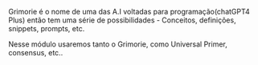 Grimorie é o nome de uma das A.I voltadas para programação(chatGPT4 Plus) então tem uma série de possibilidades - Conceitos, definições, snippets, prompts, etc.

Nesse módulo usaremos tanto o Grimorie, como Universal Primer, consensus, etc..
